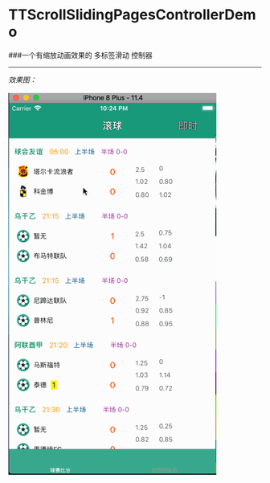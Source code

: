 # TTScrollSlidingPagesControllerDemo
###一个有缩放动画效果的 多标签滑动 控制器
***
*效果图：*
<br><br>
![效果](https://github.com/Lenhulk/TTScrollSlidingPagesControllerDemo/blob/master/SoccerScore/hello.gif)
